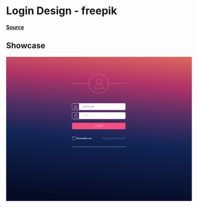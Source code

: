 # Login Design - freepik

**[Source](https://image.freepik.com/free-vector/colorful-creative-login-form_23-2147727235.jpg)**

## Showcase

![screenshot](./Screenshot_1.png)
